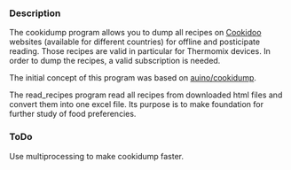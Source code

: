 ### Description ###

The cookidump program allows you to dump all recipes on [Cookidoo](https://cookidoo.pl) websites (available for different countries) for offline and posticipate reading.
Those recipes are valid in particular for Thermomix devices.
In order to dump the recipes, a valid subscription is needed.

The initial concept of this program was based on [auino/cookidump](https://github.com/auino/cookidump).

The read_recipes program read all recipes from downloaded html files and convert them into one excel file. 
Its purpose is to make foundation for further study of food preferencies.

### ToDo ###

Use multiprocessing to make cookidump faster.







